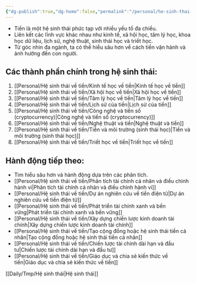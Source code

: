 ```yaml
---
{"dg-publish":true,"dg-home":false,"permalink":"/personal/he-sinh-thai-ve-tien/0-he-sinh-thai-ve-tien/","dgPassFrontmatter":true,"noteIcon":"","updated":"2025-01-14T22:28:25.091+07:00"}
---
```


- Tiền là một hệ sinh thái phức tạp với nhiều yếu tố đa chiều.
- Liên kết các lĩnh vực khác nhau như kinh tế, xã hội học, tâm lý học, khoa học dữ liệu, lịch sử, nghệ thuật, sinh thái học và triết học.
- Từ góc nhìn đa ngành, ta có thể hiểu sâu hơn về cách tiền vận hành và ảnh hưởng đến con người.
## Các thành phần chính trong hệ sinh thái:
1. [[Personal/Hệ sinh thái về tiền/Kinh tế học về tiền\|Kinh tế học về tiền]]
2. [[Personal/Hệ sinh thái về tiền/Xã hội học về tiền\|Xã hội học về tiền]]
3. [[Personal/Hệ sinh thái về tiền/Tâm lý học về tiền\|Tâm lý học về tiền]]
4. [[Personal/Hệ sinh thái về tiền/Lịch sử của tiền\|Lịch sử của tiền]]
5. [[Personal/Hệ sinh thái về tiền/Công nghệ và tiền số (cryptocurrency)\|Công nghệ và tiền số (cryptocurrency)]]
6. [[Personal/Hệ sinh thái về tiền/Nghệ thuật và tiền\|Nghệ thuật và tiền]]
7. [[Personal/Hệ sinh thái về tiền/Tiền và môi trường (sinh thái học)\|Tiền và môi trường (sinh thái học)]]
8. [[Personal/Hệ sinh thái về tiền/Triết học về tiền\|Triết học về tiền]]

## Hành động tiếp theo:
- Tìm hiểu sâu hơn và hành động dựa trên các phân tích.
- [[Personal/Hệ sinh thái về tiền/Phân tích tài chính cá nhân và điều chỉnh hành vi\|Phân tích tài chính cá nhân và điều chỉnh hành vi]]
- [[Personal/Hệ sinh thái về tiền/Dự án nghiên cứu về tiền điện tử\|Dự án nghiên cứu về tiền điện tử]]
- [[Personal/Hệ sinh thái về tiền/Phát triển tài chính xanh và bền vững\|Phát triển tài chính xanh và bền vững]]
- [[Personal/Hệ sinh thái về tiền/Xây dựng chiến lược kinh doanh tài chính\|Xây dựng chiến lược kinh doanh tài chính]]
- [[Personal/Hệ sinh thái về tiền/Tạo cộng đồng hoặc hệ sinh thái tiền cá nhân\|Tạo cộng đồng hoặc hệ sinh thái tiền cá nhân]]
- [[Personal/Hệ sinh thái về tiền/Chiến lược tài chính dài hạn và đầu tư\|Chiến lược tài chính dài hạn và đầu tư]]
- [[Personal/Hệ sinh thái về tiền/Giáo dục và chia sẻ kiến thức về tiền\|Giáo dục và chia sẻ kiến thức về tiền]]

[[Daily/Tmp/Hệ sinh thái\|Hệ sinh thái]]